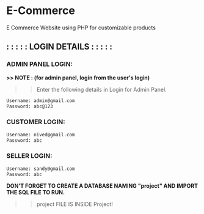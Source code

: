 # E-Commerce
E Commerce Website using PHP for customizable products


##                         : : : : : LOGIN DETAILS : : : : : 

### ADMIN PANEL LOGIN:

**>> NOTE : (for admin panel, login from the user's login)**

>>Enter the following details in Login for Admin Panel.

```sh
Username: admin@gmail.com
Password: abc@123
```
### CUSTOMER LOGIN:
```sh
Username: nived@gmail.com
Password: abc
```
### SELLER LOGIN:
```sh
Username: sandy@gmail.com
Password: abc
```
**DON'T FORGET TO CREATE A DATABASE NAMING "project" AND IMPORT THE SQL FILE TO RUN.**

>>project FILE IS INSIDE Project!
